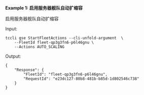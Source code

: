 **Example 1: 启用服务器舰队自动扩缩容**

启用服务器舰队自动扩缩容

Input: 

```
tccli gse StartFleetActions --cli-unfold-argument  \
    --FleetId fleet-qp3g3fn6-p6l46gnu \
    --Actions AUTO_SCALING
```

Output: 
```
{
    "Response": {
        "FleetId": "fleet-qp3g3fn6-p6l46gnu",
        "RequestId": "e23dc127-80b8-481b-b85d-1d802546c738"
    }
}
```

